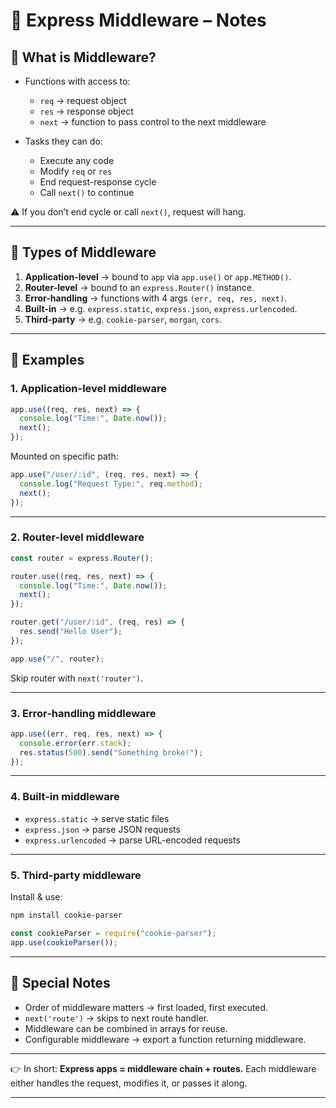 # 📌 Express Middleware – Notes

## 🔹 What is Middleware?

- Functions with access to:

  - `req` → request object
  - `res` → response object
  - `next` → function to pass control to the next middleware

- Tasks they can do:

  - Execute any code
  - Modify `req` or `res`
  - End request-response cycle
  - Call `next()` to continue

⚠️ If you don’t end cycle or call `next()`, request will hang.

---

## 🔹 Types of Middleware

1. **Application-level** → bound to `app` via `app.use()` or `app.METHOD()`.
2. **Router-level** → bound to an `express.Router()` instance.
3. **Error-handling** → functions with 4 args `(err, req, res, next)`.
4. **Built-in** → e.g. `express.static`, `express.json`, `express.urlencoded`.
5. **Third-party** → e.g. `cookie-parser`, `morgan`, `cors`.

---

## 🔹 Examples

### 1. Application-level middleware

```js
app.use((req, res, next) => {
  console.log("Time:", Date.now());
  next();
});
```

Mounted on specific path:

```js
app.use("/user/:id", (req, res, next) => {
  console.log("Request Type:", req.method);
  next();
});
```

---

### 2. Router-level middleware

```js
const router = express.Router();

router.use((req, res, next) => {
  console.log("Time:", Date.now());
  next();
});

router.get("/user/:id", (req, res) => {
  res.send("Hello User");
});

app.use("/", router);
```

Skip router with `next('router')`.

---

### 3. Error-handling middleware

```js
app.use((err, req, res, next) => {
  console.error(err.stack);
  res.status(500).send("Something broke!");
});
```

---

### 4. Built-in middleware

- `express.static` → serve static files
- `express.json` → parse JSON requests
- `express.urlencoded` → parse URL-encoded requests

---

### 5. Third-party middleware

Install & use:

```bash
npm install cookie-parser
```

```js
const cookieParser = require("cookie-parser");
app.use(cookieParser());
```

---

## 🔹 Special Notes

- Order of middleware matters → first loaded, first executed.
- `next('route')` → skips to next route handler.
- Middleware can be combined in arrays for reuse.
- Configurable middleware → export a function returning middleware.

---

👉 In short: **Express apps = middleware chain + routes.**
Each middleware either handles the request, modifies it, or passes it along.

---
